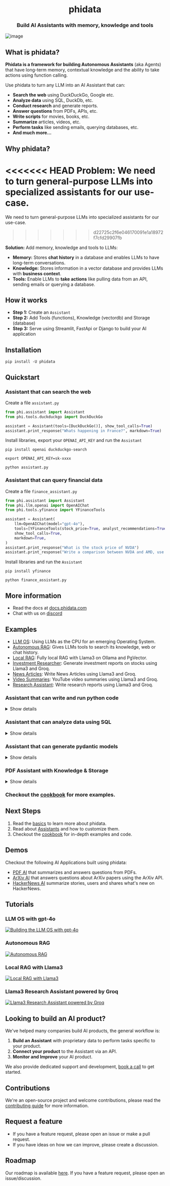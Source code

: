 <h1 align="center">
  phidata
</h1>

<h3 align="center">
Build AI Assistants with memory, knowledge and tools
</h3>

![image](https://github.com/phidatahq/phidata/assets/22579644/295187f6-ac9d-41e0-abdb-38e3291ad1d1)

## What is phidata?

**Phidata is a framework for building Autonomous Assistants** (aka Agents) that have long-term memory, contextual knowledge and the ability to take actions using function calling.

Use phidata to turn any LLM into an AI Assistant that can:
- **Search the web** using DuckDuckGo, Google etc.
- **Analyze data** using SQL, DuckDb, etc.
- **Conduct research** and generate reports.
- **Answer questions** from PDFs, APIs, etc.
- **Write scripts** for movies, books, etc.
- **Summarize** articles, videos, etc.
- **Perform tasks** like sending emails, querying databases, etc.
- **And much more...**

## Why phidata?

<<<<<<< HEAD
**Problem:** We need to turn general-purpose LLMs into specialized assistants for our use-case.
=======
We need to turn general-purpose LLMs into specialized assistants for our use-case.
>>>>>>> d22725c2f6e046170091e1a18972f7cfd29907fb

**Solution:** Add memory, knowledge and tools to LLMs:
- **Memory:** Stores **chat history** in a database and enables LLMs to have long-term conversations.
- **Knowledge:** Stores information in a vector database and provides LLMs with **business context**.
- **Tools:** Enable LLMs to **take actions** like pulling data from an API, sending emails or querying a database.

## How it works

- **Step 1:** Create an `Assistant`
- **Step 2:** Add Tools (functions), Knowledge (vectordb) and Storage (database)
- **Step 3:** Serve using Streamlit, FastApi or Django to build your AI application


## Installation

```shell
pip install -U phidata
```

## Quickstart

### Assistant that can search the web

Create a file `assistant.py`

```python
from phi.assistant import Assistant
from phi.tools.duckduckgo import DuckDuckGo

assistant = Assistant(tools=[DuckDuckGo()], show_tool_calls=True)
assistant.print_response("Whats happening in France?", markdown=True)
```

Install libraries, export your `OPENAI_API_KEY` and run the `Assistant`

```shell
pip install openai duckduckgo-search

export OPENAI_API_KEY=sk-xxxx

python assistant.py
```

### Assistant that can query financial data

Create a file `finance_assistant.py`

```python
from phi.assistant import Assistant
from phi.llm.openai import OpenAIChat
from phi.tools.yfinance import YFinanceTools

assistant = Assistant(
    llm=OpenAIChat(model="gpt-4o"),
    tools=[YFinanceTools(stock_price=True, analyst_recommendations=True, company_info=True, company_news=True)],
    show_tool_calls=True,
    markdown=True,
)
assistant.print_response("What is the stock price of NVDA")
assistant.print_response("Write a comparison between NVDA and AMD, use all tools available.")
```

Install libraries and run the `Assistant`

```shell
pip install yfinance

python finance_assistant.py
```

## More information

- Read the docs at <a href="https://docs.phidata.com" target="_blank" rel="noopener noreferrer">docs.phidata.com</a>
- Chat with us on <a href="https://discord.gg/4MtYHHrgA8" target="_blank" rel="noopener noreferrer">discord</a>

## Examples

- [LLM OS](https://github.com/phidatahq/phidata/tree/main/cookbook/llm_os): Using LLMs as the CPU for an emerging Operating System.
- [Autonomous RAG](https://github.com/phidatahq/phidata/tree/main/cookbook/examples/auto_rag): Gives LLMs tools to search its knowledge, web or chat history.
- [Local RAG](https://github.com/phidatahq/phidata/tree/main/cookbook/llms/ollama/rag): Fully local RAG with Llama3 on Ollama and PgVector.
- [Investment Researcher](https://github.com/phidatahq/phidata/tree/main/cookbook/llms/groq/investment_researcher): Generate investment reports on stocks using Llama3 and Groq.
- [News Articles](https://github.com/phidatahq/phidata/tree/main/cookbook/llms/groq/news_articles): Write News Articles using Llama3 and Groq.
- [Video Summaries](https://github.com/phidatahq/phidata/tree/main/cookbook/llms/groq/video_summary): YouTube video summaries using Llama3 and Groq.
- [Research Assistant](https://github.com/phidatahq/phidata/tree/main/cookbook/llms/groq/research): Write research reports using Llama3 and Groq.

### Assistant that can write and run python code

<details>

<summary>Show details</summary>

The `PythonAssistant` can achieve tasks by writing and running python code.

- Create a file `python_assistant.py`

```python
from phi.assistant.python import PythonAssistant
from phi.file.local.csv import CsvFile

python_assistant = PythonAssistant(
    files=[
        CsvFile(
            path="https://phidata-public.s3.amazonaws.com/demo_data/IMDB-Movie-Data.csv",
            description="Contains information about movies from IMDB.",
        )
    ],
    pip_install=True,
    show_tool_calls=True,
)

python_assistant.print_response("What is the average rating of movies?", markdown=True)
```

- Install pandas and run the `python_assistant.py`

```shell
pip install pandas

python python_assistant.py
```

</details>

### Assistant that can analyze data using SQL

<details>

<summary>Show details</summary>

The `DuckDbAssistant` can perform data analysis using SQL.

- Create a file `data_assistant.py`

```python
import json
from phi.assistant.duckdb import DuckDbAssistant

duckdb_assistant = DuckDbAssistant(
    semantic_model=json.dumps({
        "tables": [
            {
                "name": "movies",
                "description": "Contains information about movies from IMDB.",
                "path": "https://phidata-public.s3.amazonaws.com/demo_data/IMDB-Movie-Data.csv",
            }
        ]
    }),
)

duckdb_assistant.print_response("What is the average rating of movies? Show me the SQL.", markdown=True)
```

- Install duckdb and run the `data_assistant.py` file

```shell
pip install duckdb

python data_assistant.py
```

</details>

### Assistant that can generate pydantic models

<details>

<summary>Show details</summary>

One of our favorite LLM features is generating structured data (i.e. a pydantic model) from text. Use this feature to extract features, generate movie scripts, produce fake data etc.

Let's create a Movie Assistant to write a `MovieScript` for us.

- Create a file `movie_assistant.py`

```python
from typing import List
from pydantic import BaseModel, Field
from rich.pretty import pprint
from phi.assistant import Assistant

class MovieScript(BaseModel):
    setting: str = Field(..., description="Provide a nice setting for a blockbuster movie.")
    ending: str = Field(..., description="Ending of the movie. If not available, provide a happy ending.")
    genre: str = Field(..., description="Genre of the movie. If not available, select action, thriller or romantic comedy.")
    name: str = Field(..., description="Give a name to this movie")
    characters: List[str] = Field(..., description="Name of characters for this movie.")
    storyline: str = Field(..., description="3 sentence storyline for the movie. Make it exciting!")

movie_assistant = Assistant(
    description="You help write movie scripts.",
    output_model=MovieScript,
)

pprint(movie_assistant.run("New York"))
```

- Run the `movie_assistant.py` file

```shell
python movie_assistant.py
```

- The output is an object of the `MovieScript` class, here's how it looks:

```shell
MovieScript(
│   setting='A bustling and vibrant New York City',
│   ending='The protagonist saves the city and reconciles with their estranged family.',
│   genre='action',
│   name='City Pulse',
│   characters=['Alex Mercer', 'Nina Castillo', 'Detective Mike Johnson'],
│   storyline='In the heart of New York City, a former cop turned vigilante, Alex Mercer, teams up with a street-smart activist, Nina Castillo, to take down a corrupt political figure who threatens to destroy the city. As they navigate through the intricate web of power and deception, they uncover shocking truths that push them to the brink of their abilities. With time running out, they must race against the clock to save New York and confront their own demons.'
)
```

</details>

### PDF Assistant with Knowledge & Storage

<details>

<summary>Show details</summary>

Lets create a PDF Assistant that can answer questions from a PDF. We'll use `PgVector` for knowledge and storage.

**Knowledge Base:** information that the Assistant can search to improve its responses (uses a vector db).

**Storage:** provides long term memory for Assistants (uses a database).

1. Run PgVector

Install [docker desktop](https://docs.docker.com/desktop/install/mac-install/) and run **PgVector** on port **5532** using:

```bash
docker run -d \
  -e POSTGRES_DB=ai \
  -e POSTGRES_USER=ai \
  -e POSTGRES_PASSWORD=ai \
  -e PGDATA=/var/lib/postgresql/data/pgdata \
  -v pgvolume:/var/lib/postgresql/data \
  -p 5532:5432 \
  --name pgvector \
  phidata/pgvector:16
```

2. Create PDF Assistant

- Create a file `pdf_assistant.py`

```python
import typer
from typing import Optional, List
from phi.assistant import Assistant
from phi.storage.assistant.postgres import PgAssistantStorage
from phi.knowledge.pdf import PDFUrlKnowledgeBase
from phi.vectordb.pgvector import PgVector2

db_url = "postgresql+psycopg://ai:ai@localhost:5532/ai"

knowledge_base = PDFUrlKnowledgeBase(
    urls=["https://phi-public.s3.amazonaws.com/recipes/ThaiRecipes.pdf"],
    vector_db=PgVector2(collection="recipes", db_url=db_url),
)
# Comment out after first run
knowledge_base.load()

storage = PgAssistantStorage(table_name="pdf_assistant", db_url=db_url)


def pdf_assistant(new: bool = False, user: str = "user"):
    run_id: Optional[str] = None

    if not new:
        existing_run_ids: List[str] = storage.get_all_run_ids(user)
        if len(existing_run_ids) > 0:
            run_id = existing_run_ids[0]

    assistant = Assistant(
        run_id=run_id,
        user_id=user,
        knowledge_base=knowledge_base,
        storage=storage,
        # Show tool calls in the response
        show_tool_calls=True,
        # Enable the assistant to search the knowledge base
        search_knowledge=True,
        # Enable the assistant to read the chat history
        read_chat_history=True,
    )
    if run_id is None:
        run_id = assistant.run_id
        print(f"Started Run: {run_id}\n")
    else:
        print(f"Continuing Run: {run_id}\n")

    # Runs the assistant as a cli app
    assistant.cli_app(markdown=True)


if __name__ == "__main__":
    typer.run(pdf_assistant)
```

3. Install libraries

```shell
pip install -U pgvector pypdf "psycopg[binary]" sqlalchemy
```

4. Run PDF Assistant

```shell
python pdf_assistant.py
```

- Ask a question:

```
How do I make pad thai?
```

- See how the Assistant searches the knowledge base and returns a response.

- Message `bye` to exit, start the assistant again using `python pdf_assistant.py` and ask:

```
What was my last message?
```

See how the assistant now maintains storage across sessions.

- Run the `pdf_assistant.py` file with the `--new` flag to start a new run.

```shell
python pdf_assistant.py --new
```

</details>

### Checkout the [cookbook](https://github.com/phidatahq/phidata/tree/main/cookbook) for more examples.

## Next Steps

1. Read the <a href="https://docs.phidata.com/basics" target="_blank" rel="noopener noreferrer">basics</a> to learn more about phidata.
2. Read about <a href="https://docs.phidata.com/assistants/introduction" target="_blank" rel="noopener noreferrer">Assistants</a> and how to customize them.
3. Checkout the <a href="https://docs.phidata.com/examples/cookbook" target="_blank" rel="noopener noreferrer">cookbook</a> for in-depth examples and code.

## Demos

Checkout the following AI Applications built using phidata:

- <a href="https://pdf.aidev.run/" target="_blank" rel="noopener noreferrer">PDF AI</a> that summarizes and answers questions from PDFs.
- <a href="https://arxiv.aidev.run/" target="_blank" rel="noopener noreferrer">ArXiv AI</a> that answers questions about ArXiv papers using the ArXiv API.
- <a href="https://hn.aidev.run/" target="_blank" rel="noopener noreferrer">HackerNews AI</a> summarize stories, users and shares what's new on HackerNews.

## Tutorials

### LLM OS with gpt-4o

[![Building the LLM OS with gpt-4o](https://img.youtube.com/vi/6g2KLvwHZlU/0.jpg)](https://www.youtube.com/watch?v=6g2KLvwHZlU "LLM OS")

### Autonomous RAG

[![Autonomous RAG](https://img.youtube.com/vi/fkBkNWivq-s/0.jpg)](https://www.youtube.com/watch?v=fkBkNWivq-s "Autonomous RAG")

### Local RAG with Llama3

[![Local RAG with Llama3](https://img.youtube.com/vi/-8NVHaKKNkM/0.jpg)](https://www.youtube.com/watch?v=-8NVHaKKNkM "Local RAG with Llama3")

### Llama3 Research Assistant powered by Groq

[![Llama3 Research Assistant powered by Groq](https://img.youtube.com/vi/Iv9dewmcFbs/0.jpg)](https://www.youtube.com/watch?v=Iv9dewmcFbs "Llama3 Research Assistant powered by Groq")

## Looking to build an AI product?

We've helped many companies build AI products, the general workflow is:

1. **Build an Assistant** with proprietary data to perform tasks specific to your product.
2. **Connect your product** to the Assistant via an API.
3. **Monitor and Improve** your AI product.

We also provide dedicated support and development, [book a call](https://cal.com/phidata/intro) to get started.

## Contributions

We're an open-source project and welcome contributions, please read the [contributing guide](https://github.com/phidatahq/phidata/blob/main/CONTRIBUTING.md) for more information.

## Request a feature

- If you have a feature request, please open an issue or make a pull request.
- If you have ideas on how we can improve, please create a discussion.

## Roadmap

Our roadmap is available <a href="https://github.com/orgs/phidatahq/projects/2/views/1" target="_blank" rel="noopener noreferrer">here</a>.
If you have a feature request, please open an issue/discussion.

